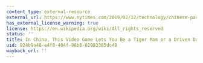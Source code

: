 ```yaml
---
content_type: external-resource
external_url: https://www.nytimes.com/2019/02/12/technology/chinese-parents-video-game.html
has_external_license_warning: true
license: https://en.wikipedia.org/wiki/All_rights_reserved
status: ''
title: In China, This Video Game Lets You Be a Tiger Mom or a Driven Dad
uid: 924b9a48-e4f8-404f-98b8-02983385dc48
wayback_url: ''
---
```

